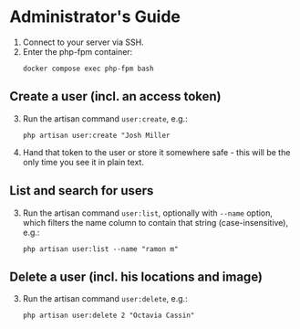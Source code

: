 # Administrator's Guide

1. Connect to your server via SSH.
2. Enter the php-fpm container:
   ```shell
   docker compose exec php-fpm bash
   ```

## Create a user (incl. an access token)

3. Run the artisan command `user:create`, e.g.:
   ```shell
   php artisan user:create "Josh Miller
   ```
4. Hand that token to the user or store it somewhere safe - this will be the only time you see it in plain text.

## List and search for users

3. Run the artisan command `user:list`, optionally with `--name` option, which filters the name column to contain that string (case-insensitive), e.g.:
   ```shell
   php artisan user:list --name "ramon m"
   ```

## Delete a user (incl. his locations and image)

3. Run the artisan command `user:delete`, e.g.:
   ```shell
   php artisan user:delete 2 "Octavia Cassin"
   ```
